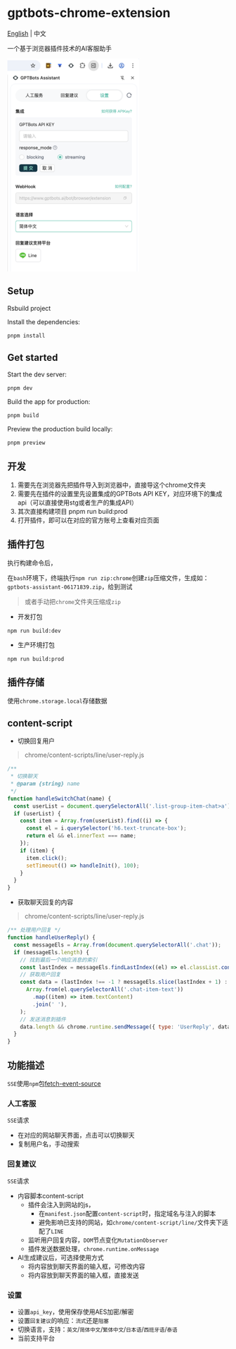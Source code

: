 # gptbots-chrome-extension
[English](./README.md) | 中文

一个基于浏览器插件技术的AI客服助手

<img src="./gptbots-assistant-zh.png" width="300" />

## Setup
Rsbuild project

Install the dependencies:

```bash
pnpm install
```

## Get started

Start the dev server:

```bash
pnpm dev
```

Build the app for production:

```bash
pnpm build
```

Preview the production build locally:

```bash
pnpm preview
```

## 开发
1. 需要先在浏览器先把插件导入到浏览器中，直接导这个chrome文件夹
2. 需要先在插件的设置里先设置集成的GPTBots API KEY，对应环境下的集成api（可以直接使用stg或者生产的集成API）
3. 其次直接构建项目 pnpm run build:prod
4. 打开插件，即可以在对应的官方账号上查看对应页面

## 插件打包
执行构建命令后，

在`bash`环境下，终端执行`npm run zip:chrome`创建`zip`压缩文件，生成如：`gptbots-assistant-06171839.zip`，给到测试
> 或者手动把`chrome`文件夹压缩成`zip`

- 开发打包
```
npm run build:dev
```

- 生产环境打包
```
npm run build:prod
```

## 插件存储
使用`chrome.storage.local`存储数据


## content-script
- 切换回复用户
> chrome/content-scripts/line/user-reply.js
```js
/**
 * 切换聊天
 * @param {string} name
 */
function handleSwitchChat(name) {
  const userList = document.querySelectorAll('.list-group-item-chat>a');
  if (userList) {
    const item = Array.from(userList).find((i) => {
      const el = i.querySelector('h6.text-truncate-box');
      return el && el.innerText === name;
    });
    if (item) {
      item.click();
      setTimeout(() => handleInit(), 100);
    }
  }
}
```

- 获取聊天回复的内容
> chrome/content-scripts/line/user-reply.js
```js
/** 处理用户回复 */
function handleUserReply() {
  const messageEls = Array.from(document.querySelectorAll('.chat'));
  if (messageEls.length) {
    // 找到最后一个响应消息的索引
    const lastIndex = messageEls.findLastIndex((el) => el.classList.contains('chat-reverse'));
    // 获取用户回复
    const data = (lastIndex !== -1 ? messageEls.slice(lastIndex + 1) : messageEls).map((el) =>
      Array.from(el.querySelectorAll('.chat-item-text'))
        .map((item) => item.textContent)
        .join(' '),
    );
    // 发送消息到插件
    data.length && chrome.runtime.sendMessage({ type: 'UserReply', data });
  }
}
```

## 功能描述
`SSE`使用`npm`包[fetch-event-source](https://www.npmjs.com/package/@microsoft/fetch-event-source)

### 人工客服
`SSE`请求
- 在对应的网站聊天界面，点击可以切换聊天
- 复制用户名，手动搜索

### 回复建议
`SSE`请求
- 内容脚本content-script
  - 插件会注入到网站的js，
    - 在`manifest.json`配置`content-script`时，指定域名与注入的脚本
    - 避免影响已支持的网站，如`chrome/content-script/line/`文件夹下适配了`LINE`
  - 监听用户回复内容，`DOM`节点变化`MutationObserver`
  - 插件发送数据处理，`chrome.runtime.onMessage`
- AI生成建议后，可选择使用方式
  - 将内容放到聊天界面的输入框，可修改内容
  - 将内容放到聊天界面的输入框，直接发送

### 设置
  - 设置`api_key`，使用保存使用AES加密/解密
  - 设置`回复建议`的响应：`流式`还是`阻塞`
  - 切换语言，支持：`英文`/`简体中文`/`繁体中文`/`日本语`/`西班牙语`/`泰语`
  - 当前支持平台

